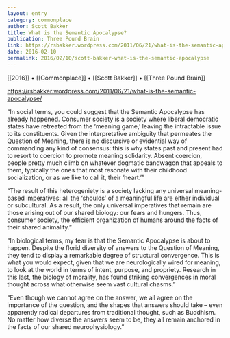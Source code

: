 ```yaml
---
layout: entry
category: commonplace
author: Scott Bakker
title: What is the Semantic Apocalypse?
publication: Three Pound Brain
link: https://rsbakker.wordpress.com/2011/06/21/what-is-the-semantic-apocalypse/
date: 2016-02-10
permalink: 2016/02/10/scott-bakker-what-is-the-semantic-apocalypse
---
```


[[2016]] • [[Commonplace]] • [[Scott Bakker]] • [[Three Pound Brain]]

https://rsbakker.wordpress.com/2011/06/21/what-is-the-semantic-apocalypse/

“In social terms, you could suggest that the Semantic Apocalypse has already happened. Consumer society is a society where liberal democratic states have retreated from the ‘meaning game,’ leaving the intractable issue to its constituents. Given the interpretative ambiguity that permeates the Question of Meaning, there is no discursive or evidential way of commanding any kind of consensus: this is why states past and present had to resort to coercion to promote meaning solidarity. Absent coercion, people pretty much climb on whatever dogmatic bandwagon that appeals to them, typically the ones that most resonate with their childhood socialization, or as we like to call it, their ‘heart.’”

“The result of this heterogeniety is a society lacking any universal meaning-based imperatives: all the ‘shoulds’ of a meaningful life are either individual or subcultural. As a result, the only universal imperatives that remain are those arising out of our shared biology: our fears and hungers. Thus, consumer society, the efficient organization of humans around the facts of their shared animality.”

“In biological terms, my fear is that the Semantic Apocalypse is about to happen. Despite the florid diversity of answers to the Question of Meaning, they tend to display a remarkable degree of structural convergence. This is what you would expect, given that we are neurologically wired for meaning, to look at the world in terms of intent, purpose, and propriety. Research in this last, the biology of morality, has found striking convergences in moral thought across what otherwise seem vast cultural chasms.”

“Even though we cannot agree on the answer, we all agree on the importance of the question, and the shapes that answers should take – even apparently radical departures from traditional thought, such as Buddhism. No matter how diverse the answers seem to be, they all remain anchored in the facts of our shared neurophysiology.”

